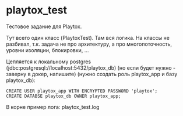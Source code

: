 # playtox_test

Тестовое задание для Playtox.

Тут всего один класс (PlaytoxTest). Там вся логика.
На классы не разбивал, т.к. задача не про архитектуру, а про многопоточность, уровни изоляции, блокировки, ...

Цепляется к локальному postgres (jdbc:postgresql://localhost:5432/playtox_db) (но если будет нужно - заверну в докер, напишите)
(нужно создать роль playtox_app и базу playtox_db):

```
CREATE USER playtox_app WITH ENCRYPTED PASSWORD 'playtox';
CREATE DATABSE playtox_db OWNER playtox_app;
```

В корне пример лога: playtox_test.log
